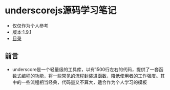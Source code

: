 # underscorejs源码学习笔记
+ 仅仅作为个人参考  
+ 版本:1.9.1  
+ [目录](https://github.com/Jerry1562/-undercsorejs-note/blob/master/menu.md)
## 前言
+ underscore是一个轻量级的工具库，以有1500行左右的代码，提供了一套函数式编程的功能，将一些常见的流程封装进函数，降低使用者的工作强度。其中的一些流程相当经典，代码量又不算大，适合作为个人学习的模板
